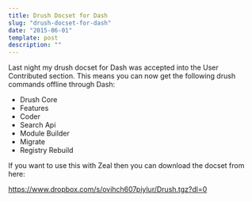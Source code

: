```yaml
---
title: Drush Docset for Dash
slug: "drush-docset-for-dash"
date: "2015-06-01"
template: post
description: ""
---
```

Last night my drush docset for Dash was accepted into the User Contributed section. This means you can now get the following drush commands offline through Dash:

* Drush Core
* Features
* Coder
* Search Api
* Module Builder
* Migrate
* Registry Rebuild

If you want to use this with Zeal then you can download the docset from here:

https://www.dropbox.com/s/ovihch607piylur/Drush.tgz?dl=0
